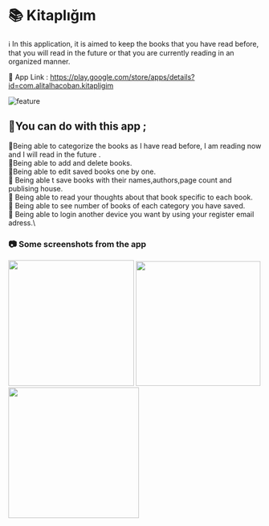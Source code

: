 
# :books: Kitaplığım

:information_source: In this application, it is aimed to keep the books that you have read before, that you will read in the future or that you are currently reading in an organized manner.


:link: App Link : https://play.google.com/store/apps/details?id=com.alitalhacoban.kitapligim

![feature](https://user-images.githubusercontent.com/64840495/124169797-51b6d280-daaf-11eb-84ff-c32e2acfce20.png)
 

##  :scroll:You can do with this app ;

:small_blue_diamond:Being able to categorize the books as I have read before, I am reading now and I will read in the future .\
:small_blue_diamond:Being able to add and delete books.\
:small_blue_diamond:Being able to edit saved books one by one.\
:small_blue_diamond: Being able t save books with their names,authors,page count and publising house.\
:small_blue_diamond: Being able to read your thoughts about that book specific to each book.\
:small_blue_diamond: Being able to see number of  books of each category you have saved.\
:small_blue_diamond: Being able to login another device you want  by using your register email adress.\

### :camera: Some screenshots from the app

<img src="https://user-images.githubusercontent.com/64840495/124169874-6abf8380-daaf-11eb-8301-3be7cc0d781e.PNG"  width="250" > <img src="https://user-images.githubusercontent.com/64840495/124170003-917dba00-daaf-11eb-95fb-1fa798bb8c2f.PNG"  width="248" > <img src="https://user-images.githubusercontent.com/64840495/124170507-2e405780-dab0-11eb-8e9f-7c5f33e843c1.PNG"  width="260"  >

<br>















